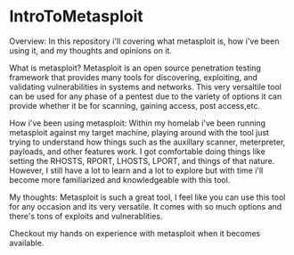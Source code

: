 # IntroToMetasploit

Overview: In this repository i'll covering what metasploit is, how i've been using it, and my thoughts and opinions on it.

What is metasploit?
Metasploit is an open source penetration testing framework that provides many tools for discovering, exploiting, and validating vulnerabilities in systems and networks. This very versaltile tool can be used for any phase of a pentest due to the variety of options it can provide whether it be for scanning, gaining access, post access,etc. 

How i've been using metasploit: Within my homelab i've been running metasploit against my target machine, playing around with the tool just trying to understand how things such as the auxillary scanner, meterpreter, payloads, and other features work. I got comfortable doing things like setting the RHOSTS, RPORT, LHOSTS, LPORT, and things of that nature. However, I still have a lot to learn and a lot to explore but with time i'll become more familiarized and knowledgeable with this tool.

My thoughts: Metasploit is such a great tool, I feel like you can use this tool for any occasion and its very versatile. It comes with so much options and there's tons of exploits and vulnerablities.

Checkout my hands on experience with metasploit when it becomes available.

